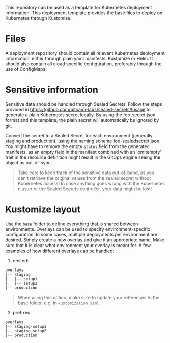This repository can be used as a template for Kubernetes deployment information.
This deployment template provides the base files to deploy on Kubernetes through Kustomize.

# Files
A deployment repository should contain all relevant Kubernetes deployment information, either through plain yaml manifests, Kustomize or Helm. 
It should also contain all cloud specific configuration, preferably through the use of ConfigMaps.

# Sensitive information
Sensitive data should be handled through Sealed Secrets. Follow the steps provided in https://github.com/bitnami-labs/sealed-secrets#usage to generate a plain Kubernetes secret locally. By using the foo-secret.json format and this template, the plain secret will automatically be ignored by git. 

Convert the secret to a Sealed Secret for each environment (generally staging and production), using the naming scheme foo-sealedsecret.json. 
You might have to remove the empty `status` field from the generated manifests, as an empty field in the manifest combined with an 'omitempty' trait in the resource definition might result in the GitOps engine seeing the object as out-of-sync.

> Take care to keep track of the sensitive data out-of-band, as you can't retrieve the original values from the sealed secret without Kubernetes access! In case anything goes wrong with the Kubernetes cluster or the Sealed Secrets controller, your data might be lost!

# Kustomize layout
Use the `base` folder to define everything that is shared between environments.
Overlays can be used to specify environment-specific configuration. 
In some cases, multiple deployments per environment are desired. Simply create a new overlay and give it an appropriate name. 
Make sure that it is clear what environment your overlay is meant for.
A few examples of how different overlays can be handled:
1. nested:
```
overlays
|-- staging
|   |-- setup1
|   |-- setup2
|-- production
```
>  When using this option, make sure to update your references to the base folder, e.g. in `kustomization.yaml`

2. prefixed
```
overlays
|-- staging-setup1
|-- staging-setup2
|-- production
```
